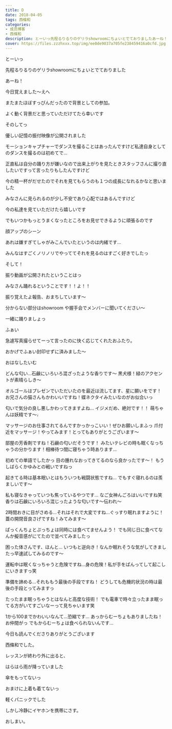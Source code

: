 ```yaml
---
title: D
date: 2018-04-05
tags: 西條和
categories: 
- 成员博客
- 西條和
description: とーいっ先程るりるりのゲリラshowroomにちょいとでておりましたあーね！今日覚えました〜えへまた...
cover: https://files.zzzhxxx.top/img/ee0de9037a705fe238459416a0cfd.jpg 
---
```








とーいっ










先程るりるりのゲリラshowroomにちょいとでておりました












あーね！










今日覚えました〜えへ










またまたほぼすっぴんだったので背景としての参加。









よく動く背景だと思っていただけてたら幸いです








そのしてっ









優しい記憶の振付映像が公開されました







モーションキャプチャーでダンスを撮ることはあったんですけど私達自身としてのダンスを撮るのは初めてで…








正直私は自分の踊り方が嫌いなので出来上がりを見たときスタッフさんに撮り直したいですって言ったりもしたんですけど







今の精一杯がだせたのでそれを見てもらうのも１つの成長になれるかなと思いました









みなさんに見られるのが少し不安であり心配ではあるんですけど











今の私達を見ていただけたら嬉しいです









でもいつかもっとうまくなったところをお見せできるように頑張るのです








顔アップのシーン










あれは嫌すぎてしゃがみこんでいたというのは内緒です…









みんなはすごくノリノリでやっててそれを見るのはすごく好きでしたっ










そして！





振り動画が公開されたということはっ








みなさん踊れるということです！！よ！！









振り覚えたよ報告、おまちしています〜









分からない部分はshowroom や握手会でメンバーに聞いてください〜









一緒に踊りましょっ













ふぁい







急遽写真撮らせてーって言ったのに快く応じてくれたおふたり。












おかげでふぁい封印せずに済みました〜












おはなしたいむ




どんな匂い…石鹸にいろいろ混ざったような香りです〜
黒犬様！緑のアクセントが素晴らしき〜





オルゴールはプレゼンでいただいたのを最近は流してます、星に願いをです！
お兄さんの猫さんもかわいいですね！蝶ネクタイみたいなのがお似合いっ






匂いで気分の良し悪しかわってきますよね…
イジメだめ、絶対です！！
萌ちゃんは妖精です〜♩






マッサージのお仕事されてるんですかっかっこいい！ぜひお願いしまふっ
爪付近をマッサージ！やってみます！とってもありがとうございます〜





部屋の芳香剤ですね！石鹸の匂いだそうです！
みたいテレビの時も眠くなっちゃうの分かります！相棒待つ間に寝ちゃう時あります…



初めての単語でしたかっ
目の腫れなおってきてるのなら良かったです〜！
もうしばらくかゆみとの戦いですねっ





起きてる時は基本眠いとはもういつも戦闘状態ですね…
でもすぐ寝れるのは羨ましいです〜





私も寝なきゃっていつも焦っているやつです…
なご女神んごろはいいですね笑
香りは石鹸にいろいろ混じったような匂いです〜伝われ〜





2時間おきに目がさめる…それはそれで大変ですね…ぐっすり眠れますように！
蓋の開閉音良さげですね！みてみます〜






ぱっくんちょとぷっちょは同時には食べてませんよう！
でも同じ日に食べてなんか擬音感がにてたので並べてみましたっ





困った体さんです、ほんと…
いつもと逆向き！なんか眠れそうな気がしてきましたっ早速試してみるのです〜





運転中は眠くなっちゃうと危険ですね…身の危険！私が手をぱんってして起こしにいきますっ笑




準備を諦める…それももう最後の手段ですね！
どうしても危機的状況の時は最後の手段とってみますっ




たったまま眠っちゃうとはなんと高度な技術！
でも電車で時々立ったまま眠ってる方がいてすごいなーって見ちゃいます笑






1から100までかわいいなんて…恐縮です…
あっからむーちょもありましたね！お仲間がっ
でもからむーちょは食べられないんです…



今日も読んでくださりありがとうございます








西條和でした。







レッスンが終わり外に出ると、







はらはら雨が降っていました







傘をもってないっ




おまけに上着も着てないっ







軽くパニックでした









しかし冷静にイヤホンを携帯にさす。












おしまい。


